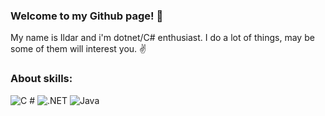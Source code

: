 ### Welcome to my Github page! 👋

My name is Ildar and i'm dotnet/C# enthusiast. I do a lot of things, may be some of them will interest you. ✌️

### About skills:
<p>
  <img alt="C #" src="https://img.shields.io/badge/C%23-9d18db?logo=Sharp&logoColor=white&style=for-the-badge" />
  <img alt=".NET" src="https://img.shields.io/badge/.NET-9d18db?logo=.NET&logoColor=white&style=for-the-badge" />
  <img alt="Java" src="https://img.shields.io/badge/.NET-9d18db?logo=Java&logoColor=white&style=for-the-badge" />
</p>
